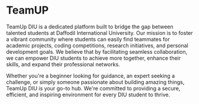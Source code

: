 # TeamUP

TeamUp DIU is a dedicated platform built to bridge the gap between talented students at Daffodil International University. Our mission is to foster a vibrant community where students can easily find teammates for academic projects, coding competitions, research initiatives, and personal development goals. We believe that by facilitating seamless collaboration, we can empower DIU students to achieve more together, enhance their skills, and expand their professional networks.

Whether you're a beginner looking for guidance, an expert seeking a challenge, or simply someone passionate about building amazing things, TeamUp DIU is your go-to hub. We're committed to providing a secure, efficient, and inspiring environment for every DIU student to thrive.
